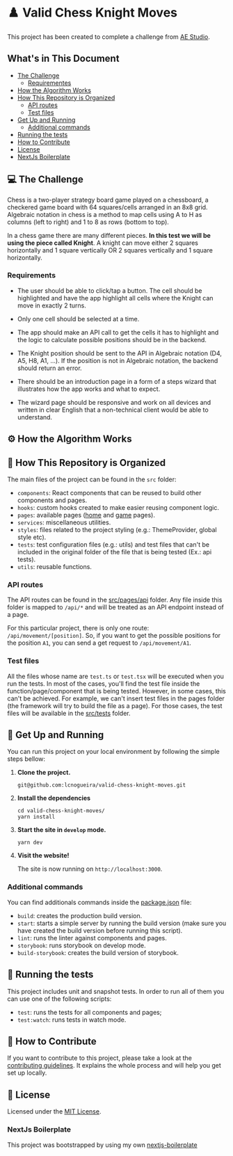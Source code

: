 # :chess_pawn: Valid Chess Knight Moves

This project has been created to complete a challenge from [AE Studio](https://ae.studio/).

## What's in This Document
- [The Challenge](#:computer:-the-challenge)
  - [Requirementes](#requirements)
- [How the Algorithm Works](#:gear:-how-the-algorithm-works)
- [How This Repository is Organized](#:file_folder:-how-this-repository-is-organized)
  - [API routes](#api-routes)
  - [Test files](#test-files)
- [Get Up and Running](#🚀-get-up-and-running)
  - [Additional commands](#additional-commands)
- [Running the tests](#:test_tube:-running-the-tests)
- [How to Contribute](#🤝-how-to-contribute)
- [License](#:memo:-license)
- [NextJs Boilerplate](#nextjs-boilerplate)

## :computer: The Challenge
Chess is a two-player strategy board game played on a chessboard, a checkered game board with 64 squares/cells arranged in an 8x8 grid. Algebraic notation in chess is a method to map cells using A to H as columns (left to right) and 1 to 8 as rows (bottom to top).

In a chess game there are many different pieces. **In this test we will be using the piece called Knight**. A knight can move either 2 squares horizontally and 1 square vertically OR 2 squares vertically
and 1 square horizontally.

### Requirements

- The user should be able to click/tap a button. The cell should be highlighted and have the app highlight all cells where the Knight can move in exactly 2 turns.

- Only one cell should be selected at a time.

- The app should make an API call to get the cells it has to highlight and the logic to calculate possible positions should be in the backend.

- The Knight position should be sent to the API in Algebraic notation (D4, A5, H8, A1, ...). If the position is not in Algebraic notation, the backend should return an error.

- There should be an introduction page in a form of a steps wizard that illustrates how the app works and what to expect.

- The wizard page should be responsive and work on all devices and written in clear English that a non-technical client would be able to understand.

## :gear: How the Algorithm Works

## :file_folder: How This Repository is Organized

The main files of the project can be found in the `src` folder:
- `components`: React components that can be reused to build other components and pages.
- `hooks`: custom hooks created to make easier reusing component logic.
- `pages`: available pages ([home](src/pages/index.tsx) and [game](src/pages/game.tsx) pages).
- `services`: miscellaneous utilities. 
- `styles`: files related to the project styling (e.g.: ThemeProvider, global style etc).
- `tests`: test configuration files (e.g.: utils) and test files that can't be included in the original folder of the file that is being tested (Ex.: api tests).
- `utils`: reusable functions.

### API routes
The API routes can be found in the [src/pages/api](src/pages/api) folder. Any file inside this folder is mapped to `/api/*` and will be treated as an API endpoint instead of a page.

For this particular project, there is only one route: `/api/movement/[position]`. So, if you want to get the possible positions for the position `A1`, you can send a get request to `/api/movement/A1`.


### Test files
All the files whose name are `test.ts` or `test.tsx` will be executed when you run the tests. In most of the cases, you'll find the test file inside the function/page/component that is being tested. However, in some cases, this can't be achieved. For example, we can't insert test files in the pages folder (the framework will try to build the file as a page). For those cases, the test files will be available in the [src/tests](src/tests) folder.

## 🚀 Get Up and Running
You can run this project on your local environment by following the simple steps bellow:

1. **Clone the project.**
    ```shell
    git@github.com:lcnogueira/valid-chess-knight-moves.git
    ```
2. **Install the dependencies**
    ```shell
    cd valid-chess-knight-moves/
    yarn install
    ```

3. **Start the site in `develop` mode.**
    ```shell
    yarn dev
    ```

4. **Visit the website!**

    The site is now running on `http://localhost:3000`.

### Additional commands
You can find additionals commands inside the [package.json](package.json) file:

- `build`: creates the production build version.
- `start`: starts a simple server by running the build version (make sure you have created the build version before running this script).
- `lint`: runs the linter against components and pages.
- `storybook`: runs storybook on develop mode.
- `build-storybook`: creates the build version of storybook.


## :test_tube: Running the tests
This project includes unit and snapshot tests. In order to run all of them you can use one of the following scripts:
- `test`: runs the tests for all components and pages;
- `test:watch`: runs tests in watch mode.


## 🤝 How to Contribute
If you want to contribute to this project, please take a look at the [contributing guidelines](CONTRIBUTING.md). It explains the whole process and will help you get set up locally.

## :memo: License

Licensed under the [MIT License](LICENSE).

### NextJs Boilerplate

This project was bootstrapped by using my own [nextjs-boilerplate](https://github.com/lcnogueira/nextjs-boilerplate)
